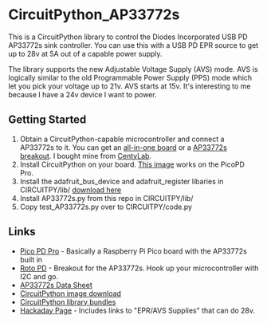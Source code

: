 # CircuitPython_AP33772s

This is a CircuitPython library to control the Diodes Incorporated USB PD AP33772s sink
controller. You can use this with a USB PD EPR source to get up to 28v at 5A out of a
capable power supply.

The library supports the new Adjustable Voltage Supply (AVS) mode. AVS is logically similar
to the old Programmable Power Supply (PPS) mode which let you pick your voltage up to 21v.
AVS starts at 15v. It's interesting to me because I have a 24v device I want to power.

## Getting Started

 1. Obtain a CircuitPython-capable microcontroller and connect a AP33772s to it.  You
can get an [all-in-one board](https://github.com/CentyLab/PicoPD_Pro) or a [AP33772s
breakout](https://www.tindie.com/products/centylab/rotopd-usb-pd-breakout-support-150w-avs/).
I bought mine from [CentyLab](https://www.tindie.com/stores/centylab/).
 3. Install CircuitPython on your board.  [This image](https://circuitpython.org/board/raspberry_pi_pico/) works on the PicoPD Pro.
 4. Install the adafruit_bus_device and adafruit_register libaries in CIRCUITPY/lib/ [download here](https://circuitpython.org/libraries)
 5. Install AP33772s.py from this repo in CIRCUITPY/lib/
 6. Copy test_AP33772s.py over to CIRCUITPY/code.py

## Links
 * [Pico PD Pro](https://github.com/CentyLab/PicoPD_Pro) - Basically a Raspberry Pi Pico board with the AP33772s built in
 * [Roto PD](https://www.tindie.com/products/centylab/rotopd-usb-pd-breakout-support-150w-avs/) - Breakout for the AP33772s. Hook up your microcontroller with I2C and go.
 * [AP33772s Data Sheet](https://www.diodes.com/assets/Evaluation-Boards/AP33772S-Sink-Controller-EVB-User-Guide.pdf)
 * [CircuitPython image download](https://circuitpython.org/board/raspberry_pi_pico/)
 * [CircuitPython library bundles](https://circuitpython.org/libraries)
 * [Hackaday Page](https://hackaday.io/project/198384-picopd-pro-usb-c-pd-31-pps-avs-with-rp2040) - Includes links to "EPR/AVS Supplies" that can do 28v.
